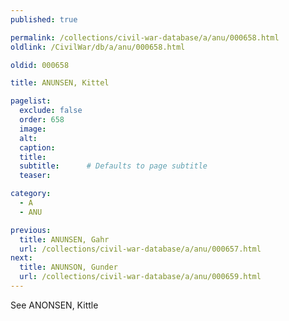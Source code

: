```yaml
---
published: true

permalink: /collections/civil-war-database/a/anu/000658.html
oldlink: /CivilWar/db/a/anu/000658.html

oldid: 000658

title: ANUNSEN, Kittel

pagelist:
  exclude: false
  order: 658
  image: 
  alt:
  caption:
  title:
  subtitle:      # Defaults to page subtitle
  teaser:

category: 
  - A 
  - ANU

previous:
  title: ANUNSEN, Gahr
  url: /collections/civil-war-database/a/anu/000657.html  
next:
  title: ANUNSON, Gunder
  url: /collections/civil-war-database/a/anu/000659.html   
---
```

See ANONSEN, Kittle